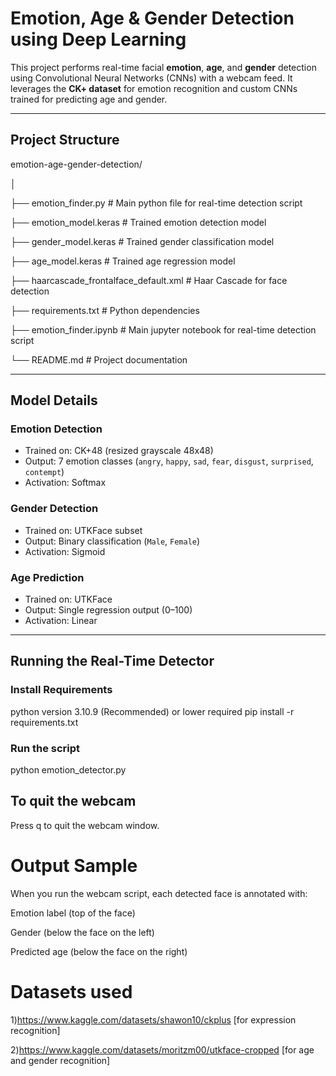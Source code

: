 #  Emotion, Age & Gender Detection using Deep Learning

This project performs real-time facial **emotion**, **age**, and **gender** detection using Convolutional Neural Networks (CNNs) with a webcam feed. It leverages the **CK+ dataset** for emotion recognition and custom CNNs trained for predicting age and gender.

---

##  Project Structure
emotion-age-gender-detection/

│

├── emotion_finder.py # Main python file for real-time detection script

├── emotion_model.keras # Trained emotion detection model

├── gender_model.keras # Trained gender classification model

├── age_model.keras # Trained age regression model

├── haarcascade_frontalface_default.xml # Haar Cascade for face detection

├── requirements.txt # Python dependencies

├── emotion_finder.ipynb # Main jupyter notebook for real-time detection script

└── README.md # Project documentation


---

##  Model Details

###  Emotion Detection
- Trained on: CK+48 (resized grayscale 48x48)
- Output: 7 emotion classes (`angry`, `happy`, `sad`, `fear`, `disgust`, `surprised`, `contempt`)
- Activation: Softmax

###  Gender Detection
- Trained on: UTKFace subset
- Output: Binary classification (`Male`, `Female`)
- Activation: Sigmoid

###  Age Prediction
- Trained on: UTKFace
- Output: Single regression output (0–100)
- Activation: Linear

---

##  Running the Real-Time Detector

###  Install Requirements

python version 3.10.9 (Recommended) or lower required
pip install -r requirements.txt

### Run the script
python emotion_detector.py

## To quit the webcam
Press q to quit the webcam window.

# Output Sample
When you run the webcam script, each detected face is annotated with:

Emotion label (top of the face)

Gender (below the face on the left)

Predicted age (below the face on the right)

# Datasets used
1)https://www.kaggle.com/datasets/shawon10/ckplus [for expression recognition]

2)https://www.kaggle.com/datasets/moritzm00/utkface-cropped [for age and gender recognition]

